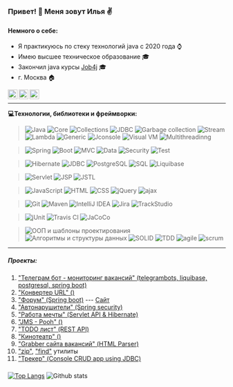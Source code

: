 <!--
Эмодзи https://gist.github.com/rxaviers/7360908
Иконки https://shields.io/category/version
Статистика https://github.com/anuraghazra/github-readme-stats#github-stats-card
Markdown https://www.markdownguide.org/basic-syntax

Here are some ideas to get you started:
- 🔭 I’m currently working on ...
- 🌱 I’m currently learning ...
- 👯 I’m looking to collaborate on ...
- 🤔 I’m looking for help with ...
- 💬 Ask me about ...
- 📫 How to reach me: ...
- 😄 Pronouns: ...
- ⚡ Fun fact: ...
-->


### Привет! 👋 Меня зовут Илья :v:

#### Немного о себе:

* Я практикуюсь по стеку технологий java с 2020 года :watch:
* Имею высшее техническое образование :mortar_board:
* Закончил java курсы [Job4j](https://job4j.ru/) :mortar_board:
* г. Москва :house:

<a href="mailto:zaharenkoiv93@gmail.com">
  <img align="left" alt="Twitter" width="22px" src="https://cdn.jsdelivr.net/npm/simple-icons@v3/icons/gmail.svg" />
</a>
<a href="https://www.linkedin.com/in/zakharenkoiv/">
  <img align="left" alt="LinkdeIn" width="22px" src="https://cdn.jsdelivr.net/npm/simple-icons@v3/icons/linkedin.svg" />
</a>
<a href="https://t.me/varan39rus">
  <img align="left" alt="Abhishek's Telegram" width="22px" src="https://cdn.jsdelivr.net/npm/simple-icons@v3/icons/telegram.svg" />
</a><br>

-------------------------------------------------------------------------
<b>:computer:Технологии, библиотеки и фреймворки:</b>

> ![Java](https://img.shields.io/badge/Java-%3E%3D%208-orange?style=plastic)
![Core](https://img.shields.io/badge/-Core-orange?style=plastic)
![Collections](https://img.shields.io/badge/-Collections-orange?style=plastic)
![JDBC](https://img.shields.io/badge/-JDBC-orange?style=plastic)
![Garbage collection](https://img.shields.io/badge/-Garbage_collection-orange?style=plastic)
![Stream](https://img.shields.io/badge/-Stream-orange?style=plastic)
![Lambda](https://img.shields.io/badge/-Lambda-orange?style=plastic)
![Generic](https://img.shields.io/badge/-Generic-orange?style=plastic)
![Jconsole](https://img.shields.io/badge/-Jconsole-orange?style=plastic)
![Visual VM](https://img.shields.io/badge/-Visual_VM-orange?style=plastic)
![Multithreadinng](https://img.shields.io/badge/-Multithreadinng-orange?style=plastic)

> ![Spring](https://img.shields.io/badge/Spring-%3E%3D%205.0-green?style=plastic)
![Boot](https://img.shields.io/badge/-Boot-green?style=plastic)
![MVC](https://img.shields.io/badge/-MVC-green?style=plastic)
![Data](https://img.shields.io/badge/-Data-green?style=plastic)
![Security](https://img.shields.io/badge/-Security-green?style=plastic)
![Test](https://img.shields.io/badge/-Test-green?style=plastic)

> ![Hibernate](https://img.shields.io/badge/Hibernate-%3E%3D%205.0-yellowgreen?style=plastic)
![JDBC](https://img.shields.io/badge/-JDBC-yellowgreen?style=plastic)
![PostgreSQL](https://img.shields.io/badge/PostgreSQL-%3E%3D%209-yellowgreen?style=plastic)
![SQL](https://img.shields.io/badge/-SQL-yellowgreen?style=plastic)
![Liquibase](https://img.shields.io/badge/-Liquibase-yellowgreen?style=plastic)

> ![Servlet](https://img.shields.io/badge/Servlet-%3E%3D4.0-lightgrey?style=plastic)
![JSP](https://img.shields.io/badge/-JSP-lightgrey?style=plastic)
![JSTL](https://img.shields.io/badge/-JSTL-lightgrey?style=plastic)

> ![JavaScript](https://img.shields.io/badge/JavaScript-v.2.0-yellow?style=plastic)
![HTML](https://img.shields.io/badge/-HTML5-yellow?style=plastic)
![CSS](https://img.shields.io/badge/-CSS3-yellow?style=plastic)
![jQuery](https://img.shields.io/badge/jQuery-%3E%3D3.0-yellow?style=plastic)
![ajax](https://img.shields.io/badge/-ajax-yellow?style=plastic)

> ![Git](https://img.shields.io/badge/Git-%3E%3D5-brightgreen?style=plastic)
![Maven](https://img.shields.io/badge/Maven-v.3%20-brightgreen?style=plastic)
![IntelliJ IDEA](https://img.shields.io/badge/-IntelliJ_IDEA-brightgreen?style=plastic)
![Jira](https://img.shields.io/badge/-Jira-brightgreen?style=plastic)
![TrackStudio](https://img.shields.io/badge/-TrackStudio-brightgreen?style=plastic)

 > ![jUnit](https://img.shields.io/badge/jUnit-%3E%3D5-green?style=plastic)
![Travis CI](https://img.shields.io/badge/-Travis_CI-green?style=plastic)
![JaCoCo](https://img.shields.io/badge/-JaCoCo-green?style=plastic)

> ![ООП и шаблоны проектирования](https://img.shields.io/badge/-ООП_и_шаблоны_проектирования-yellowgreen?style=plastic)
![Алгоритмы и структуры данных](https://img.shields.io/badge/-Алгоритмы_и_структуры_данных-yellowgreen?style=plastic)
![SOLID](https://img.shields.io/badge/-SOLID-yellowgreen?style=plastic)
![TDD](https://img.shields.io/badge/-TDD-yellowgreen?style=plastic)
![agile](https://img.shields.io/badge/-agile-yellowgreen?style=plastic)
![scrum](https://img.shields.io/badge/-scrum-yellowgreen?style=plastic)

-------------------------------------------------------------------------

##### Проекты:
1. ["Телеграм бот - мониторинг вакансий" (telegrambots, liquibase, postgresql, spring boot)](https://github.com/ZakharenkoIV/Job-bot)
2. ["Конвертер URL" ()](https://github.com/ZakharenkoIV/)
3. ["Форум" (Spring boot)](https://github.com/ZakharenkoIV/job4j_forum) --- [Сайт](https://aqueous-refuge-11201.herokuapp.com/)
4. ["Автонарушители" (Spring security)](https://github.com/ZakharenkoIV/job4j_car_accident)
5. ["Работа мечты" (Servlet API & Hibernate)](https://github.com/ZakharenkoIV/job4j_dreamjob)
6. ["JMS - Pooh" ()](https://github.com/ZakharenkoIV/job4j_pooh)
7. ["TODO лист" (REST API)](https://github.com/ZakharenkoIV/job4j_todo)
8. ["Кинотеатр" ()](https://github.com/ZakharenkoIV/job4j_cinema)
9. ["Grabber сайта вакансий" (HTML Parser)](https://github.com/ZakharenkoIV/job4j_grabber)
10. ["zip"](https://github.com/ZakharenkoIV/), ["find"](https://github.com/ZakharenkoIV/) утилиты
11. ["Трекер" (Console CRUD app using JDBC)](https://github.com/ZakharenkoIV/job4j_tracker)

##### 
[![Top Langs](https://github-readme-stats.vercel.app/api/top-langs/?username=ZakharenkoIV&layout=compact)](https://github.com/ZakharenkoIV/github-readme-stats)
![Github stats](https://github-readme-stats.vercel.app/api?username=ZakharenkoIV&hide=stars,prs,issues,contribs) 

